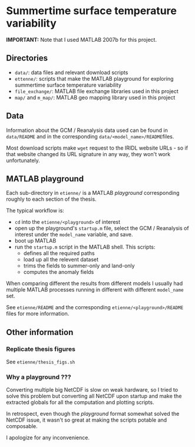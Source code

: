# Summertime surface temperature variability

**IMPORTANT:** Note that I used MATLAB 2007b for this project.

## Directories

- `data/`: data files and relevant download scripts
- `ettenne/`: scripts that make the MATLAB playground for exploring summertime
  surface temperature variability
- `file_exchange/`: MATLAB file exchange libraries used in this project
- `map/` and `m_map/`: MATLAB geo mapping library used in this project

## Data

Information about the GCM / Reanalysis data used can be found in `data/README`
and in the corresponding `data/<model_name>/README`files.

Most download scripts make `wget` request to the IRIDL website URLs - so if that
website changed its URL signature in any way, they won't work unfortunately.

## MATLAB playground

Each sub-directory in `etienne/` is a MATLAB _playground_ corresponding
roughly to each section of the thesis.

The typical workflow is:

- `cd` into the `etienne/<playground>` of interest
- open up the playground's `startup.m` file,
  select the GCM / Reanalysis of interest under the `model_name` variable,
  and save.
- boot up MATLAB
- run the `startup.m` script in the MATLAB shell. This scripts:
    + defines all the required paths
    + load up all the relevent dataset
    + trims the fields to summer-only and land-only
    + computes the anomaly fields

When comparing different the results from different models I usually had
multiple MATLAB processes running in different with different `model_name` set.

See `etienne/README` and the corresponding `etienne/<playground>/README` files
for more information.

## Other information

### Replicate thesis figures

See `etienne/thesis_figs.sh`

### Why a playground ???

Converting multiple big NetCDF is slow on weak hardware, so I tried to solve
this problem but converting all NetCDF upon startup and make the extracted
globals for all the computation and plotting scripts.

In retrospect, even though the _playground_ format somewhat solved the NetCDF
issue, it wasn't so great at making the scripts potable and composable.

I apologize for any inconvenience.
